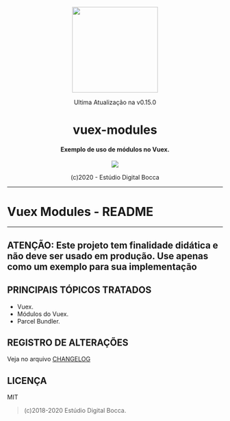<p align="center">
  <img src="https://estudiodigitalbocca.com.br/edb-logo.svg" width="200px">
  <p align="center">Ultima Atualização na v0.15.0</p>
  <h1 align="center">vuex-modules</h1>
  <h4 align="center">
    Exemplo de uso de módulos no Vuex.
  </h4>
  <p align="center">
    <img src="https://badgen.net/badge/version/v0.15.0/orange">
  </p>
  <p align="center">(c)2020 - Estúdio Digital Bocca</p>
</p>

---

# Vuex Modules - README

---

## ATENÇÃO: Este projeto tem finalidade didática e não deve ser usado em produção. Use apenas como um exemplo para sua implementação

## PRINCIPAIS TÓPICOS TRATADOS

- Vuex.
- Módulos do Vuex.
- Parcel Bundler.

## REGISTRO DE ALTERAÇÕES

Veja no arquivo [CHANGELOG](CHANGELOG.md)

## LICENÇA

MIT

> (c)2018-2020 Estúdio Digital Bocca.
